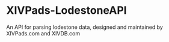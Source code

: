 XIVPads-LodestoneAPI
====================

An API for parsing lodestone data, designed and maintained by XIVPads.com and XIVDB.com
